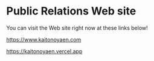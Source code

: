 # Public Relations Web site

You can visit the Web site right now at these links below!

https://www.kaitonoyaen.com

https://kaitonoyaen.vercel.app
